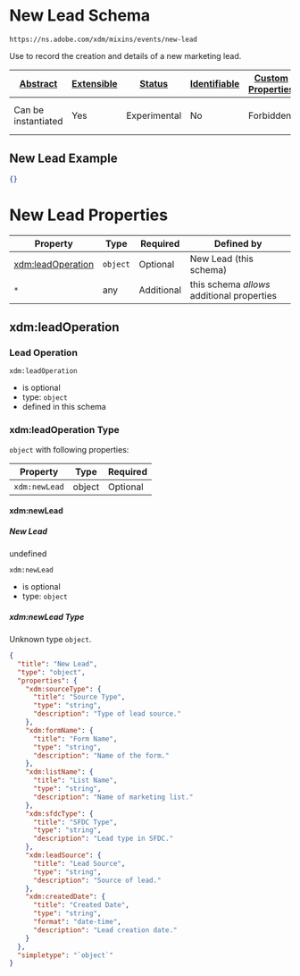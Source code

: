 
# New Lead Schema

```
https://ns.adobe.com/xdm/mixins/events/new-lead
```

Use to record the creation and details of a new marketing lead.

| [Abstract](../../../../abstract.md) | [Extensible](../../../../extensions.md) | [Status](../../../../status.md) | [Identifiable](../../../../id.md) | [Custom Properties](../../../../extensions.md) | [Additional Properties](../../../../extensions.md) | Defined In |
|-------------------------------------|-----------------------------------------|---------------------------------|-----------------------------------|------------------------------------------------|----------------------------------------------------|------------|
| Can be instantiated | Yes | Experimental | No | Forbidden | Permitted | [mixins/experience-event/events/new-lead.schema.json](mixins/experience-event/events/new-lead.schema.json) |

## New Lead Example
```json
{}
```

# New Lead Properties

| Property | Type | Required | Defined by |
|----------|------|----------|------------|
| [xdm:leadOperation](#xdmleadoperation) | `object` | Optional | New Lead (this schema) |
| `*` | any | Additional | this schema *allows* additional properties |

## xdm:leadOperation
### Lead Operation

`xdm:leadOperation`
* is optional
* type: `object`
* defined in this schema

### xdm:leadOperation Type


`object` with following properties:


| Property | Type | Required |
|----------|------|----------|
| `xdm:newLead`| object | Optional |



#### xdm:newLead
##### New Lead

undefined

`xdm:newLead`
* is optional
* type: `object`

##### xdm:newLead Type

Unknown type `object`.

```json
{
  "title": "New Lead",
  "type": "object",
  "properties": {
    "xdm:sourceType": {
      "title": "Source Type",
      "type": "string",
      "description": "Type of lead source."
    },
    "xdm:formName": {
      "title": "Form Name",
      "type": "string",
      "description": "Name of the form."
    },
    "xdm:listName": {
      "title": "List Name",
      "type": "string",
      "description": "Name of marketing list."
    },
    "xdm:sfdcType": {
      "title": "SFDC Type",
      "type": "string",
      "description": "Lead type in SFDC."
    },
    "xdm:leadSource": {
      "title": "Lead Source",
      "type": "string",
      "description": "Source of lead."
    },
    "xdm:createdDate": {
      "title": "Created Date",
      "type": "string",
      "format": "date-time",
      "description": "Lead creation date."
    }
  },
  "simpletype": "`object`"
}
```









